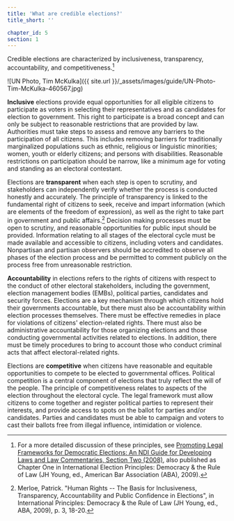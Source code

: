 ```yaml
---
title: 'What are credible elections?'
title_short: ''

chapter_id: 5
section: 1
---
```


Credible elections are characterized by inclusiveness, transparency, accountability, and competitiveness.[^1]

![UN Photo, Tim McKulka]({{ site.url }}/\_assets/images/guide/UN-Photo-Tim-McKulka-460567.jpg)

**Inclusive** elections provide equal opportunities for all eligible citizens to participate as voters in selecting their representatives and as candidates for election to government. This right to participate is a broad concept and can only be subject to reasonable restrictions that are provided by law. Authorities must take steps to assess and remove any barriers to the participation of all citizens. This includes removing barriers for traditionally marginalized populations such as ethnic, religious or linguistic minorities; women, youth or elderly citizens; and persons with disabilities. Reasonable restrictions on participation should be narrow, like a minimum age for voting and standing as an electoral contestant.

Elections are **transparent** when each step is open to scrutiny, and stakeholders can independently verify whether the process is conducted honestly and accurately. The principle of transparency is linked to the fundamental right of citizens to seek, receive and impart information (which are elements of the freedom of expression), as well as the right to take part in government and public affairs.[^2] Decision making processes must be open to scrutiny, and reasonable opportunities for public input should be provided. Information relating to all stages of the electoral cycle must be made available and accessible to citizens, including voters and candidates. Nonpartisan and partisan observers should be accredited to observe all phases of the election process and be permitted to comment publicly on the process free from unreasonable restriction.

**Accountability** in elections refers to the rights of citizens with respect to the conduct of other electoral stakeholders, including the government, election management bodies (EMBs), political parties, candidates and security forces. Elections are a key mechanism through which citizens hold their governments accountable, but there must also be accountability within election processes themselves. There must be effective remedies in place for violations of citizens' election-related rights. There must also be administrative accountability for those organizing elections and those conducting governmental activities related to elections. In addition, there must be timely procedures to bring to account those who conduct criminal acts that affect electoral-related rights.

Elections are **competitive** when citizens have reasonable and equitable opportunities to compete to be elected to governmental offices. Political competition is a central component of elections that truly reflect the will of the people. The principle of competitiveness relates to aspects of the election throughout the electoral cycle. The legal framework must allow citizens to come together and register political parties to represent their interests, and provide access to spots on the ballot for parties and/or candidates. Parties and candidates must be able to campaign and voters to cast their ballots free from illegal influence, intimidation or violence.

[^1]: For a more detailed discussion of these principles, see [Promoting Legal Frameworks for Democratic Elections: An NDI Guide for Developing Laws and Law Commentaries, Section Two (2008)](https://www.ndi.org/node/14905), also published as Chapter One in International Election Principles: Democracy & the Rule of Law (JH Young, ed., American Bar Association (ABA), 2009).
[^2]: Merloe, Patrick. "Human Rights -- The Basis for Inclusiveness, Transparency, Accountability and Public Confidence in Elections", in International Principles: Democracy & the Rule of Law (JH Young, ed., ABA, 2009), p. 3, 18-20.
